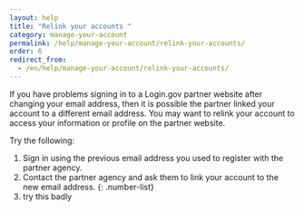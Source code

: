 ```yaml
---
layout: help
title: "Relink your accounts "
category: manage-your-account
permalink: /help/manage-your-account/relink-your-accounts/
order: 6
redirect_from:
  - /en/help/manage-your-account/relink-your-accounts/
---
```

If you have problems signing in to a Login.gov partner website after changing your email address, then it is possible the partner linked your account to a different email address. You may want to relink your account to access your information or profile on the partner website. 

Try the following:

1. Sign in using the previous email address you used to register with the partner agency. 
2. Contact the partner agency and ask them to link your account to the new email address.
   {: .number-list}
3. try this badly